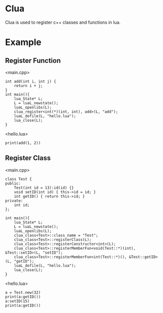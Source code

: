 # Clua

Clua is used to register c++ classes and functions in lua.

# Example

## Register Function
<main.cpp>
```
int add(int i, int j) {
	return i + j;
}
int main(){
	lua_State* L;
	L = luaL_newstate();
	luaL_openlibs(L);
	clua_register<int(*)(int, int), add>(L, "add");
	luaL_dofile(L, "hello.lua");
	lua_close(L); 
}
```
<hello.lua>
```
print(add(1, 2))
```
## Register Class
<main.cpp>
```
class Test {
public:
	Test(int id = 13):id(id) {}
	void setID(int id) { this->id = id; }
	int getID() { return this->id; }
private:
	int id;
};

int main(){
	lua_State* L;
	L = luaL_newstate();
	luaL_openlibs(L);
	clua_class<Test>::class_name = "Test";
	clua_class<Test>::registerClass(L);
	clua_class<Test>::registerConstructor<int>(L);
	clua_class<Test>::registerMemberFun<void(Test::*)(int), &Test::setID>(L, "setID");
	clua_class<Test>::registerMemberFun<int(Test::*)(), &Test::getID>(L, "getID");
	luaL_dofile(L, "hello.lua");
	lua_close(L);   
}
```
<hello.lua>
```
a = Test.new(32)
print(a:getID())
a:setID(15)
print(a:getID())
```